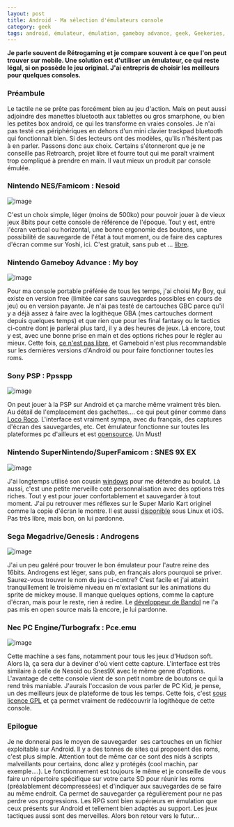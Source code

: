 ```yaml
---
layout: post
title: Android - Ma sélection d'émulateurs console
category: geek
tags: android, émulateur, émulation, gameboy advance, geek, Geekeries, jeu video, megadrive, mobile, NES, PC Engine, psp, retrogaming, SNES
---
```

**Je parle souvent de Rétrogaming et je compare souvent à ce que l'on peut trouver sur mobile. Une solution est d'utiliser un émulateur, ce qui reste légal, si on possède le jeu original. J'ai entrepris de choisir les meilleurs pour quelques consoles.**

### Préambule

Le tactile ne se prête pas forcément bien au jeu d'action. Mais on peut aussi adjoindre des manettes bluetooth aux tablettes ou gros smarphone, ou bien les petites box android, ce qui les transforme en vraies consoles. Je n'ai pas testé ces périphériques en dehors d'un mini clavier trackpad bluetooth qui fonctionnait bien. Si des lecteurs ont des modèles, qu'ils n'hésitent pas à en parler. Passons donc aux choix. Certains s'étonneront que je ne conseille pas Retroarch, projet libre et fourre tout qui me paraît vraiment trop compliqué à prendre en main. Il vaut mieux un produit par console émulée.

### Nintendo NES/Famicom : Nesoid

![image](https://filedn.eu/llqi9IBxlYouGRXYG2xlROb/img/2017/puyopop.png)

C'est un choix simple, léger (moins de 500ko) pour pouvoir jouer à de vieux jeux 8bits pour cette console de référence de l'époque. Tout y est, entre l'écran vertical ou horizontal, une bonne ergonomie des boutons, une possibilité de sauvegarde de l'état à tout moment, ou de faire des captures d'écran comme sur Yoshi, ici. C'est gratuit, sans pub et ... <a href="https://sourceforge.net/projects/nesoid/">libre</a>.

### Nintendo Gameboy Advance : My boy

![image](https://filedn.eu/llqi9IBxlYouGRXYG2xlROb/img/2017/ffta.png)

Pour ma console portable préférée de tous les temps, j'ai choisi My Boy, qui existe en version free (limitée car sans sauvegardes possibles en cours de jeu) ou en version payante. Je n'ai pas testé de cartouches GBC parce qu'il y a déjà assez à faire avec la logithèque GBA (mes cartouches dorment depuis quelques temps) et que rien que pour les final fantasy ou le tactics ci-contre dont je parlerai plus tard, il y a des heures de jeux. Là encore, tout y est, avec une bonne prise en main et des options riches pour le régler au mieux. Cette fois, <a href="https://play.google.com/store/apps/details?id=com.fastemulator.gbafree&amp;hl=en">ce n'est pas libre</a>, et Gameboid n'est plus recommandable sur les dernières versions d'Android ou pour faire fonctionner toutes les roms.

### Sony PSP : Ppsspp

![image](https://filedn.eu/llqi9IBxlYouGRXYG2xlROb/img/2017/emupsp.png)

On peut jouer à la PSP sur Android et ça marche même vraiment très bien. Au détail de l'emplacement des gachettes.... ce qui peut géner comme dans <a href="https://cheziceman.wordpress.com/2016/10/20/souvenir-de-gamer-locoroco/">Loco Roco</a>. L'interface est vraiment sympa, avec du français, des captures d'écran des sauvegardes, etc. Cet émulateur fonctionne sur toutes les plateformes pc d'ailleurs et est <a href="http://www.ppsspp.org">opensource</a>. Un Must!

### Nintendo SuperNintendo/SuperFamicom : SNES 9X EX

![image](https://filedn.eu/llqi9IBxlYouGRXYG2xlROb/img/2017/super-mario-kart-usa-000.png)

J'ai longtemps utilisé son cousin <a href="http://www.snes9x.com/downloads.php">windows</a> pour me détendre au boulot. Là aussi, c'est une petite merveille coté personnalisation avec des options très riches. Tout y est pour jouer confortablement et sauvegarder à tout moment. J'ai pu retrouver mes réflexes sur le Super Mario Kart originel comme la copie d'écran le montre. Il est aussi <a href="http://www.explusalpha.com/home/snes9x-ex">disponible</a> sous Linux et iOS. Pas très libre, mais bon, on lui pardonne.

### Sega Megadrive/Genesis : Androgens

![image](https://filedn.eu/llqi9IBxlYouGRXYG2xlROb/img/2017/spaceharrier.png)

J'ai un peu galéré pour trouver le bon émulateur pour l'autre reine des 16bits. Androgens est léger, sans pub, en français alors pourquoi se priver. Saurez-vous trouver le nom du jeu ci-contre? C'est facile et j'ai atteint tranquillement le troisième niveau en m'extasiant sur les animations du sprite de mickey mouse. Il manque quelques options, comme la capture d'écran, mais pour le reste, rien à redire. Le <a href="https://play.google.com/store/apps/details?id=com.tizmoplay.androgens&amp;hl=fr">développeur de Bandol</a> ne l'a pas mis en open source mais là encore, je lui pardonne.

### Nec PC Engine/Turbografx : Pce.emu

![image](https://filedn.eu/llqi9IBxlYouGRXYG2xlROb/img/2017/pckid.png)

Cette machine a ses fans, notamment pour tous les jeux d'Hudson soft. Alors là, ça sera dur à deviner d'où vient cette capture. L'interface est très similaire à celle de Nesoid ou Snes9X avec le même genre d'options. L'avantage de cette console vient de son petit nombre de boutons ce qui la rend très maniable. J'aurais l'occasion de vous parler de PC Kid, je pense, un des meilleurs jeux de plateforme de tous les temps. Cette fois, c'est <a href="http://www.explusalpha.com/home/pce-emu">sous licence GPL</a> et ça permet vraiment de redécouvrir la logithèque de cette console.

### Epilogue

Je ne donnerai pas le moyen de sauvegarder  ses cartouches en un fichier exploitable sur Android. Il y a des tonnes de sites qui proposent des roms, c'est plus simple. Attention tout de même car ce sont des nids à scripts malveillants pour certains, donc allez y protégés (cool machin, par exemple....). Le fonctionnement est toujours le même et je conseille de vous faire un répertoire spécifique sur votre carte SD pour réunir les roms (préalablement décompressées) et d'indiquer aux sauvegardes de se faire au même endroit. Ca permet de sauvegarder ça régulièrement pour ne pas perdre vos progressions. Les RPG sont bien supérieurs en émulation que ceux présents sur Android et tellement bien adaptés au support. Les jeux tactiques aussi sont des merveilles. Alors bon retour vers le futur...

